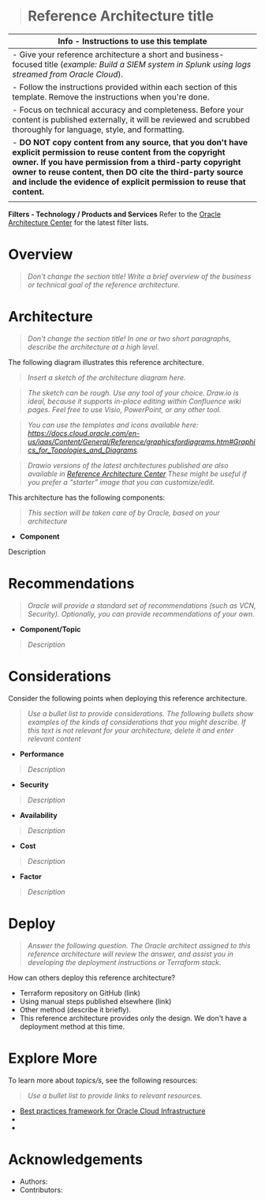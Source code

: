 ﻿> # Reference Architecture title
>
 |Info - Instructions to use this template                            | 
|-------------------------------------------------|
| - Give your reference architecture a short and business-focused title (*example: _Build a SIEM system in Splunk using logs streamed from Oracle Cloud_*).  |
|  -  Follow the instructions provided within each section of this template. Remove the instructions when you're done.|
|  -   Focus on technical accuracy and completeness. Before your content is published externally, it will be reviewed and scrubbed thoroughly for language, style, and formatting. |
| -   **DO NOT copy content from any source, that you don't have explicit permission to reuse content from the copyright owner. If you have permission from a third-party copyright owner to reuse content, then DO cite the third-party source and include the evidence of explicit permission to reuse that content.**  |
||

**Filters - Technology / Products and Services**
Refer to the [Oracle Architecture Center](https://docs.oracle.com/solutions/) for the latest filter lists.

# **Overview**

> *Don't change the section title! Write a brief overview of the business or technical goal of the reference architecture.*

# Architecture

> *Don't change the section title! In one or two short paragraphs, describe the architecture at a high level.*

The following diagram illustrates this reference architecture.

> *Insert a sketch of the architecture diagram here.*

> *The sketch can be rough. Use any tool of your choice. Draw.io is ideal, because it supports in-place editing within Confluence wiki pages. Feel free to use Visio, PowerPoint, or any other tool.*

> *You can use the templates and icons available here: https://docs.cloud.oracle.com/en-us/iaas/Content/General/Reference/graphicsfordiagrams.htm#Graphics_for_Topologies_and_Diagrams.*

> *Drawio versions of the latest architectures published are also available in [Reference Architecture Center](https://docs.oracle.com/solutions/)   These might be useful if you prefer a “starter” image that you can customize/edit.*

This architecture has the following components:

> *This section will be taken care of by Oracle, based on your architecture*

-   **Component**

Description

# Recommendations

> *Oracle will provide a standard set of recommendations (such as VCN, Security). Optionally, you can provide recommendations of your own.* 

-   **Component/Topic**

> *Description*

# Considerations

Consider the following points when deploying this reference architecture.

> *Use a bullet list to provide considerations. The following bullets show examples of the kinds of considerations that you might describe. If this text is not relevant for your architecture, delete it and enter relevant content*

-   **Performance**

> *Description*

-   **Security**

> *Description*

-   **Availability**

> *Description*

-   **Cost**

> *Description*

-   **Factor**

> *Description*

# Deploy

> *_Answer the following question. The Oracle architect assigned to this reference architecture will review the answer, and assist you in developing the deployment instructions or Terraform stack._*

How can others deploy this reference architecture?

-   Terraform repository on GitHub (link)
-   Using manual steps published elsewhere (link)
-   Other method (describe it briefly).
-   This reference architecture provides only the design. We don't have a deployment method at this time.

# Explore More

To learn more about *topics/s*, see the following resources:

> *Use a bullet list to provide links to relevant resources.*

-   [Best practices framework for Oracle Cloud Infrastructure](https://docs.oracle.com/en/solutions/oci-best-practices/index.html)
-   <link>
-   <link>

# Acknowledgements

-   Authors:  
-   Contributors:  



